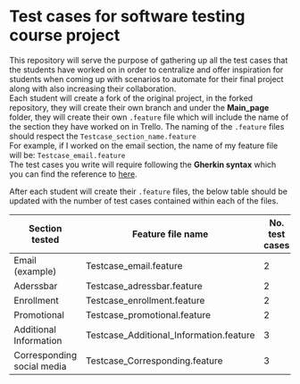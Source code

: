 # Test cases for software testing course project
This repository will serve the purpose of gathering up all the test cases that the students have worked on in order to centralize and offer inspiration for students when coming up with scenarios to automate for their final project along with also increasing their collaboration.<br/>
Each student will create a fork of the original project, in the forked repository, they will create their own branch and under the **Main_page** folder, they will create their own ``.feature`` file which will include the name of the section they have worked on in Trello. The naming of the ``.feature`` files should respect the ``Testcase_section_name.feature``<br/>
For example, if I worked on the email section, the name of my feature file will be: ``Testcase_email.feature``<br/>
The test cases you write will require following the **Gherkin syntax** which you can find the reference to [here](#https://cucumber.io/docs/gherkin/reference/#feature).<br/>

After each student will create their ``.feature`` files, the below table should be updated with the number of test cases contained within each of the files.

| Section tested | Feature file name | No. test cases | First name of tester(s) |
|---|---|---|---|
| Email (example) | Testcase_email.feature| 2 | Andrei|
| Aderssbar | Testcase_adressbar.feature| 2 | Alin|
|Enrollment| Testcase_enrollment.feature| 2 | Iulian|
| Promotional | Testcase_promotional.feature | 2 | Bogdan |
|Additional Information| Testcase_Additional_Information.feature| 3 | Ragnarica|
| Corresponding social media | Testcase_Corresponding.feature | 3 | Georgiana |
